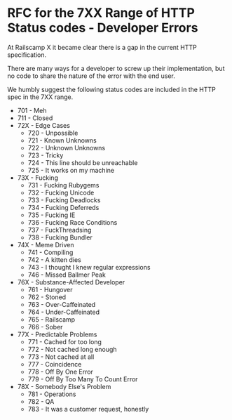 # RFC for the 7XX Range of HTTP Status codes - Developer Errors

At Railscamp X it became clear there is a gap in the current HTTP specification.

There are many ways for a developer to screw up their implementation, but no code to share the nature of the error with the end user.

We humbly suggest the following status codes are included in the HTTP spec in the 7XX range.

  * 701 - Meh
  * 711 - Closed
  * 72X - Edge Cases
    - 720 - Unpossible
    - 721 - Known Unknowns
    - 722 - Unknown Unknowns
    - 723 - Tricky
    - 724 - This line should be unreachable
    - 725 - It works on my machine
  * 73X - Fucking
    - 731 - Fucking Rubygems
    - 732 - Fucking Unicode
    - 733 - Fucking Deadlocks
    - 734 - Fucking Deferreds
    - 735 - Fucking IE
    - 736 - Fucking Race Conditions
    - 737 - FuckThreadsing
    - 738 - Fucking Bundler
  * 74X - Meme Driven
    - 741 - Compiling
    - 742 - A kitten dies
    - 743 - I thought I knew regular expressions
    - 746 - Missed Ballmer Peak
  * 76X - Substance-Affected Developer
    - 761 - Hungover
    - 762 - Stoned
    - 763 - Over-Caffeinated
    - 764 - Under-Caffeinated
    - 765 - Railscamp
    - 766 - Sober
  * 77X - Predictable Problems
    - 771 - Cached for too long
    - 772 - Not cached long enough
    - 773 - Not cached at all
    - 777 - Coincidence
    - 778 - Off By One Error
    - 779 - Off By Too Many To Count Error
  * 78X - Somebody Else's Problem
    - 781 - Operations
    - 782 - QA
    - 783 - It was a customer request, honestly
